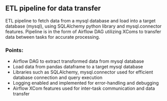 ## ETL pipeline for data transfer

ETL pipeline to fetch data from a mysql database and load into a target database (mysql), using SQLAlchemy python library and mysql.connector features.
Pipeline is in the form of Airflow DAG utilizing XComs to transfer data between tasks for accurate processing.

### Points:
- Airflow DAG to extract transformed data from mysql database
- Load data from pandas dataframe to a target mysql database
- Libraries such as SQLAlchemy, mysql.connector used for efficient database connection and query execution
- Logging enabled and implemented for error-handling and debugging
- Airflow XCom features used for inter-task communication and data transfer
  

